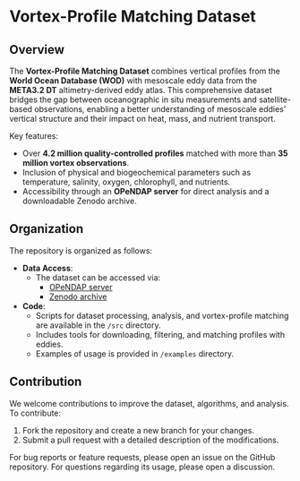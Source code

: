 # Vortex-Profile Matching Dataset

## Overview
The **Vortex-Profile Matching Dataset** combines vertical profiles from the **World Ocean Database (WOD)** with mesoscale eddy data from the **META3.2 DT** altimetry-derived eddy atlas. This comprehensive dataset bridges the gap between oceanographic in situ measurements and satellite-based observations, enabling a better understanding of mesoscale eddies' vertical structure and their impact on heat, mass, and nutrient transport.

Key features:
- Over **4.2 million quality-controlled profiles** matched with more than **35 million vortex observations**.
- Inclusion of physical and biogeochemical parameters such as temperature, salinity, oxygen, chlorophyll, and nutrients.
- Accessibility through an **OPeNDAP server** for direct analysis and a downloadable Zenodo archive.

## Organization
The repository is organized as follows:
- **Data Access**:
  - The dataset can be accessed via:
    - [OPeNDAP server](http://www.smast.umassd.edu:8081/thredds/dodsC/Vortex_profiles)
    - [Zenodo archive](https://doi.org/[INSERT_DOI])
- **Code**:
  - Scripts for dataset processing, analysis, and vortex-profile matching are available in the `/src` directory.
  - Includes tools for downloading, filtering, and matching profiles with eddies.
  - Examples of usage is provided in `/examples` directory.
 
## Contribution
We welcome contributions to improve the dataset, algorithms, and analysis. To contribute:
1. Fork the repository and create a new branch for your changes.
2. Submit a pull request with a detailed description of the modifications.

For bug reports or feature requests, please open an issue on the GitHub repository.
For questions regarding its usage, please open a discussion.

